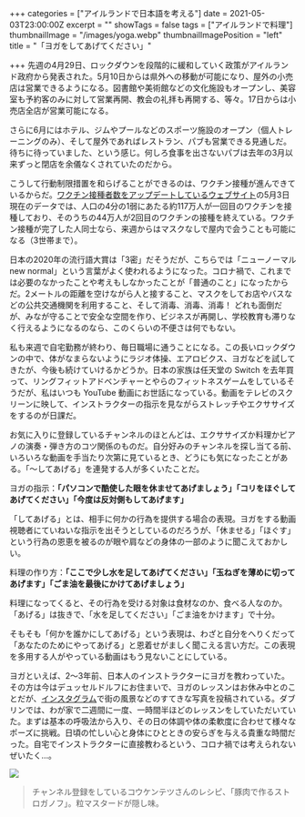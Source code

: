 +++
categories = ["アイルランドで日本語を考える"]
date = 2021-05-03T23:00:00Z
excerpt = ""
showTags = false
tags = ["アイルランドで料理"]
thumbnailImage = "/images/yoga.webp"
thumbnailImagePosition = "left"
title = "「ヨガをしてあげてください」"

+++
先週の4月29日、ロックダウンを段階的に緩和していく政策がアイルランド政府から発表された。5月10日からは県外への移動が可能になり、屋外の小売店は営業できるようになる。図書館や美術館などの文化施設もオープンし、美容室も予約客のみに対して営業再開、教会の礼拝も再開する、等々。17日からは小売店全店が営業可能になる。

<!--more-->

さらに6月にはホテル、ジムやプールなどのスポーツ施設のオープン（個人トレーニングのみ）、そして屋外であればレストラン、パブも営業できる見通しだ。待ちに待っていました、という感じ。何しろ食事を出さないパブは去年の3月以来ずっと閉店を余儀なくされていたのだから。

こうして行動制限措置を和らげることができるのは、ワクチン接種が進んできているからだ。[ワクチン接種者数をアップデートしているウェブサイト](https://covid-19.geohive.ie/pages/vaccinations)の5月3日現在のデータでは、人口の4分の1弱にあたる約117万人が一回目のワクチンを接種しており、そのうちの44万人が2回目のワクチンの接種を終えている。ワクチン接種が完了した人同士なら、来週からはマスクなしで屋内で会うことも可能になる（3世帯まで）。

日本の2020年の流行語大賞は「3密」だそうだが、こちらでは「ニューノーマル new normal」という言葉がよく使われるようになった。コロナ禍で、これまでは必要のなかったことや考えもしなかったことが「普通のこと」になったからだ。2メートルの距離を空けながら人と接すること、マスクをしてお店やバスなどの公共交通機関を利用すること、そして消毒、消毒、消毒！ どれも面倒だが、みなが守ることで安全な空間を作り、ビジネスが再開し、学校教育も滞りなく行えるようになるのなら、このくらいの不便さは何でもない。

私も来週で自宅勤務が終わり、毎日職場に通うことになる。この長いロックダウンの中で、体がなまらないようにラジオ体操、エアロビクス、ヨガなどを試してきたが、今後も続けていけるかどうか。日本の家族は任天堂の Switch を去年買って、リングフィットアドベンチャーとやらのフィットネスゲームをしているそうだが、私はいつも YouTube 動画にお世話になっている。動画をテレビのスクリーンに映して、インストラクターの指示を見ながらストレッチやエクササイズをするのが日課だ。

お気に入りに登録しているチャンネルのほとんどは、エクササイズか料理かピアノの演奏・弾き方のコツ関係のものだ。自分好みのチャンネルを探し当てる前、いろいろな動画を手当たり次第に見ているとき、どうにも気になったことがある。「～してあげる」を連発する人が多くいたことだ。

ヨガの指示：**「パソコンで酷使した眼を休ませてあげましょう」「コリをほぐしてあげてください」「今度は反対側もしてあげます」**

「してあげる」とは、相手に何かの行為を提供する場合の表現。ヨガをする動画視聴者にていねいな指示を出そうとしているのだろうが、「休ませる」「ほぐす」という行為の恩恵を被るのが眼や肩などの身体の一部のように聞こえておかしい。

料理の作り方：**「ここで少し水を足してあげてください」「玉ねぎを薄めに切ってあげます」「ごま油を最後にかけてあげましょう」**

料理になってくると、その行為を受ける対象は食材なのか、食べる人なのか。「あげる」は抜きで、「水を足してください」「ごま油をかけます」で十分。

そもそも「何かを誰かにしてあげる」という表現は、わざと自分をへりくだって「あなたのためにやってあげる」と恩着せがましく聞こえる言い方だ。この表現を多用する人がやっている動画はもう見ないことにしている。

ヨガといえば、2～3年前、日本人のインストラクターにヨガを教わっていた。その方は今はデュッセルドルフにお住まいで、ヨガのレッスンはお休み中とのことだが、[インスタグラム](https://www.instagram.com/sao_kcnsc/)で街の風景などのすてきな写真を投稿されている。ダブリンでは、わが家で二週間に一度、一時間半ほどのレッスンをしていただいていた。まずは基本の呼吸法から入り、その日の体調や体の柔軟度に合わせて様々なポーズに挑戦。日頃の忙しい心と身体にひとときの安らぎを与える貴重な時間だった。自宅でインストラクターに直接教わるという、コロナ禍では考えられないぜいたく…。

![](/images/pork-stroganoff.webp)

> チャンネル登録をしているコウケンテツさんのレシピ、「豚肉で作るストロガノフ」。粒マスタードが隠し味。